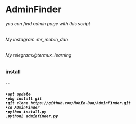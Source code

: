 # AdminFinder
<h6> you can find admin page with this script </h6>
 <h6>  My instagram :mr_mobin_dan </h6>
 <h6> My telegram:@termux_learning</h6>

<h3>install<h3>
<h5>
```

```
•apt update
•pkg install git
•git clone https://github.com/Mobin-Dan/AdminFinder.git
•cd AdminFinder
•python install.py
.python2 adminfinder.py
